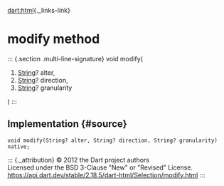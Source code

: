 [dart:html](../../dart-html/dart-html-library){._links-link}

modify method
=============

::: {.section .multi-line-signature}
void modify(

1.  [String](../../dart-core/string-class)? alter,
2.  [String](../../dart-core/string-class)? direction,
3.  [String](../../dart-core/string-class)? granularity

)
:::

Implementation {#source}
--------------

``` {.language-dart data-language="dart"}
void modify(String? alter, String? direction, String? granularity) native;
```

::: {._attribution}
© 2012 the Dart project authors\
Licensed under the BSD 3-Clause \"New\" or \"Revised\" License.\
<https://api.dart.dev/stable/2.18.5/dart-html/Selection/modify.html>
:::
